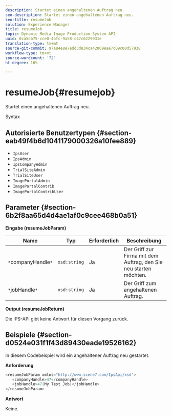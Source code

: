 ```yaml
---
description: Startet einen angehaltenen Auftrag neu.
seo-description: Startet einen angehaltenen Auftrag neu.
seo-title: resumeJob
solution: Experience Manager
title: resumeJob
topic: Dynamic Media Image Production System API
uuid: 0ca5db75-cce0-4afc-9a58-c47c6229931e
translation-type: tm+mt
source-git-commit: 97a84e8e7edd3d834ca42069eae7c09c00d57938
workflow-type: tm+mt
source-wordcount: '72'
ht-degree: 16%

---
```



# resumeJob{#resumejob}

Startet einen angehaltenen Auftrag neu.

Syntax

## Autorisierte Benutzertypen {#section-eab49f4b6d1041179000326a10fee889}

* `IpsUser`
* `IpsAdmin`
* `IpsCompanyAdmin`
* `TrialSiteAdmin`
* `TrialSiteUser`
* `ImagePortalAdmin`
* `ImagePortalContrib`
* `ImagePortalContribUser`

## Parameter {#section-6b2f8aa65d4d4ae1af0c9cee468b0a51}

**Eingabe (resumeJobParam)**

| Name | Typ | Erforderlich | Beschreibung |
|---|---|---|---|
| `*`companyHandle`*` | `xsd:string` | Ja | Der Griff zur Firma mit dem Auftrag, den Sie neu starten möchten. |
| `*`jobHandle`*` | `xsd:string` | Ja | Der Griff zum angehaltenen Auftrag. |

**Output (resumeJobReturn)**

Die IPS-API gibt keine Antwort für diesen Vorgang zurück.

## Beispiele {#section-d0524e031f1f43d89430eade19526162}

In diesem Codebeispiel wird ein angehaltener Auftrag neu gestartet.

**Anforderung**

```java
<resumeJobParam xmlns="http://www.scene7.com/IpsApi/xsd">
   <companyHandle>47</companyHandle>
   <jobHandle>47|My Test Job|</jobHandle>
</resumeJobParam>
```

**Antwort**

Keine.
